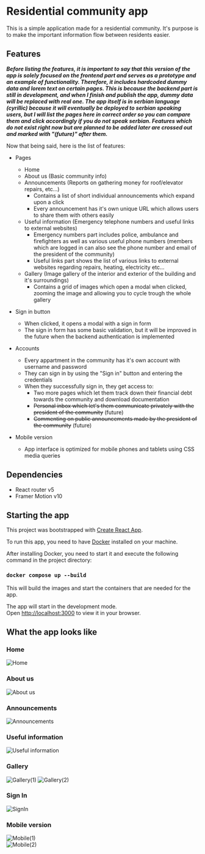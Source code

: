 # Residential community app

This is a simple application made for a residential community. It's purpose is to make the important information flow between residents easier.

## Features

**_Before listing the features, it is important to say that this version of the app is solely focused on the frontend part and serves as a prototype and an example of functionality. Therefore, it includes hardcoded dummy data and lorem text on certain pages. This is because the backend part is still in development, and when I finish and publish the app, dummy data will be replaced with real one. The app itself is in serbian language (cyrillic) because it will eventually be deployed to serbian speaking users, but I will list the pages here in correct order so you can compare them and click accordingly if you do not speak serbian. Features which do not exist right now but are planned to be added later are crossed out and marked with "(future)" after them._**

Now that being said, here is the list of features:

- Pages

  - Home
  - About us (Basic community info)
  - Announcements (Reports on gathering money for roof/elevator repairs, etc...)
    - Contains a list of short individual announcements which expand upon a click
    - Every announcement has it's own unique URL which allows users to share them with others easily
  - Useful information (Emergency telephone numbers and useful links to external websites)
    - Emergency numbers part includes police, ambulance and firefighters as well as various useful phone numbers (members which are logged in can also see the phone number and email of the president of the community)
    - Useful links part shows the list of various links to external websites regarding repairs, heating, electricity etc...
  - Gallery (Image gallery of the interior and exterior of the building and it's surroundings)
    - Contains a grid of images which open a modal when clicked, zooming the image and allowing you to cycle trough the whole gallery

- Sign in button

  - When clicked, it opens a modal with a sign in form
  - The sign in form has some basic validation, but it will be improved in the future when the backend authentication is implemented

- Accounts

  - Every appartment in the community has it's own account with username and password
  - They can sign in by using the "Sign in" button and entering the credentials
  - When they successfully sign in, they get access to:
    - Two more pages which let them track down their financial debt towards the community and download documentation
    - ~~Personal inbox which let's them communicate privately with the president of the community~~ (future)
    - ~~Commenting on public announcements made by the president of the community~~ (future)

- Mobile version
  - App interface is optimized for mobile phones and tablets using CSS media queries

## Dependencies

- React router v5
- Framer Motion v10

## Starting the app

This project was bootstrapped with [Create React App](https://github.com/facebook/create-react-app).

To run this app, you need to have [Docker](https://www.docker.com/) installed on your machine.

After installing Docker, you need to start it and execute the following command in the project directory:

### `docker compose up --build`

This will build the images and start the containers that are needed for the app.

The app will start in the development mode.\
Open [http://localhost:3000](http://localhost:3000) to view it in your browser.

## What the app looks like

### Home

![Home](https://github.com/PavlePetrovic62/residential-community-app/blob/master/Frontend/public/screenshots/Home.jpg)

### About us

![About us](https://github.com/PavlePetrovic62/residential-community-app/blob/master/Frontend/public/screenshots/AboutUs.jpg)

### Announcements

![Announcements](https://github.com/PavlePetrovic62/residential-community-app/blob/master/Frontend/public/screenshots/Announcements.jpg)

### Useful information

![Useful information](https://github.com/PavlePetrovic62/residential-community-app/blob/master/Frontend/public/screenshots/UsefulInfo.jpg)

### Gallery

![Gallery(1)](<https://github.com/PavlePetrovic62/residential-community-app/blob/master/Frontend/public/screenshots/Gallery(1).jpg>)
![Gallery(2)](<https://github.com/PavlePetrovic62/residential-community-app/blob/master/Frontend/public/screenshots/Gallery(2).jpg>)

### Sign In

![SignIn](https://github.com/PavlePetrovic62/residential-community-app/blob/master/Frontend/public/screenshots/SignIn.jpg)

### Mobile version

![Mobile(1)](<https://github.com/PavlePetrovic62/residential-community-app/blob/master/Frontend/public/screenshots/Mobile(1).jpg>)  
![Mobile(2)](<https://github.com/PavlePetrovic62/residential-community-app/blob/master/Frontend/public/screenshots/Mobile(2).jpg>)

